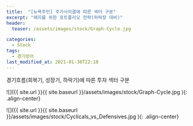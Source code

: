 ```yaml
---
title:  "[뉴욕주민] 주가사이클에 따른 섹터 구분"
excerpt: "헤지를 위한 포트폴리오 전략(하락장 대비)"
header:
  teaser: /assets/images/stock/Graph-Cycle.jpg

categories:
  - Stock
tags:
  - 경기방어
last_modified_at: 2021-01-30T22:10
---
```


경기흐름(회복기, 성장기, 하락기)에 따른 투자 섹터 구분


![]({{ site.url }}{{ site.baseurl }}/assets/images/stock/Graph-Cycle.jpg   ){: .align-center} 

![]({{ site.url }}{{ site.baseurl }}/assets/images/stock/Cyclicals_vs_Defensives.jpg   ){: .align-center} 

